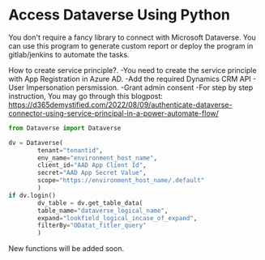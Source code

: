 # Access Dataverse Using Python 

You don't require a fancy library to connect with Microsoft Dataverse. You can use this program to generate custom report or deploy the program in gitlab/jenkins to automate the tasks.

How to create service principle?.
-You need to create the service principle with App Registration in Azure AD.
-Add the required Dynamics CRM API - User Impersonation persmission.
-Grant admin consent
-For step by step instruction, You may go through this blogpost: https://d365demystified.com/2022/08/09/authenticate-dataverse-connector-using-service-principal-in-a-power-automate-flow/
        

```python
from Dataverse import Dataverse

dv = Dataverse(
        tenant="tenantid",
        env_name="environment_host_name",
        client_id="AAD App Client Id",
        secret="AAD App Secret Value",
        scope="https://environment_host_name/.default"
        )
if dv.login()
        dv_table = dv.get_table_data(
        table_name="dataverse_logical_name",
        expand="lookfield_logical_incase_of_expand",
        filterBy="ODatat_fitler_query"
        )

```
New functions will be added soon.
